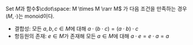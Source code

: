 Set $M$과 함수$\cdot\space: M \times  M \rarr M$ 가 다음 조건을 만족하는 경우 $(M, \cdot)$는 monoid이다.
- 결합성: 모든 $a, b, c \in M$에 대해 $a \cdot(b\cdot c) =(a\cdot b)\cdot c$
- 항등원의 존재: $e \in M$가 존재해 모든 $a \in M$에 대해 $a\cdot e = e \cdot a = a$